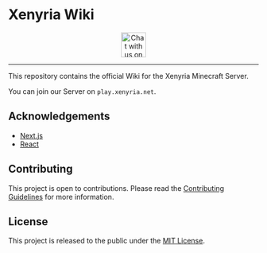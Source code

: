 # Xenyria Wiki

<div align="center">

<a href="https://discord.gg/xenyria"><img alt="Chat with us on Discord" height="50" src="https://cdn.jsdelivr.net/npm/@intergrav/devins-badges@3/assets/cozy/social/discord-plural_vector.svg"></a>

</div>

---

This repository contains the official Wiki for the Xenyria Minecraft Server.

You can join our Server on `play.xenyria.net`.

## Acknowledgements

- [Next.js](https://nextjs.org/)
- [React](https://react.dev/)

## Contributing

This project is open to contributions. Please read the [Contributing Guidelines](CONTRIBUTING.md) for more information.

## License

This project is released to the public under the [MIT License](LICENSE).
